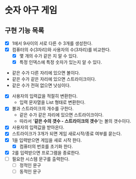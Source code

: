 # 숫자 야구 게임

## 구현 기능 목록

- [x] 1에서 9사이의 서로 다른 수 3개를 생성한다.
- [x] 컴퓨터의 수(3자리)와 사용자의 수(3자리)를 비교한다.
  - [x] 몇 개의 수가 같은 지 알 수 있다.
  - [x] 특정 인덱스에 특정 숫자가 있는지 알 수 있다.
- 같은 수가 다른 자리에 있으면 볼이다.
- 같은 수가 같은 자리에 있으면 스트라이크이다.
- 같은 수가 전혀 없으면 낫싱이다.

- [x] 사용자의 입력값을 적절히 변환한다.
  - 입력 문자열을 List<Integer> 형태로 변환한다.
- [x] 볼과 스트라이크의 개수를 구한다.
  - 같은 수가 같은 자리에 있으면 스트라이크이다.
  - 따라서 '**같은 수의 갯수 - 스트라이크의 갯수**'는 볼의 갯수이다.
- [x] 사용자의 입력값을 받아온다.
- [x] 스트라이크가 3개가 되면 게임 새로시작/종료 여부를 묻는다.
- [x] 1을 입력받으면 게임을 새로 시작 한다.
  - [x] 컴퓨터의 번호를 초기화 한다.
- [x] 2를 입력받으면 프로그램을 종료한다.
- [ ] 필요한 시스템 문구를 출력한다.
  - [ ] 정적인 문구
  - [ ] 동적인 문구